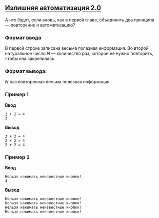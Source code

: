 ## [Излишняя автоматизация 2.0](../../../solutions/2.3/23_h.py)

А что будет, если вновь, как в первой главе, объединить два принципа — повторение и автоматизацию?

### Формат ввода

В первой строке записана весьма полезная информация. Во второй натуральное число $N$ — количество раз, которое её нужно повторить, чтобы она закрепилась.

### Формат вывода:

$N$ раз повторенная весьма полезная информация.

### Пример 1

**Ввод**
```plaintext
2 + 2 = 4
3
```

**Вывод**
```plaintext
2 + 2 = 4
2 + 2 = 4
2 + 2 = 4
```

### Пример 2

**Ввод**
```plaintext
Нельзя нажимать неизвестные кнопки!
4
```

**Вывод**
```plaintext
Нельзя нажимать неизвестные кнопки!
Нельзя нажимать неизвестные кнопки!
Нельзя нажимать неизвестные кнопки!
Нельзя нажимать неизвестные кнопки!
```